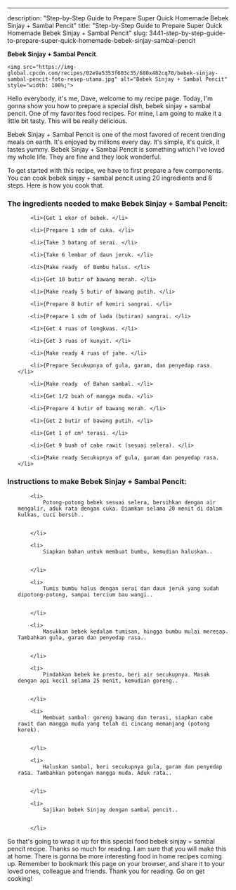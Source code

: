 ---
description: "Step-by-Step Guide to Prepare Super Quick Homemade Bebek Sinjay + Sambal Pencit"
title: "Step-by-Step Guide to Prepare Super Quick Homemade Bebek Sinjay + Sambal Pencit"
slug: 3441-step-by-step-guide-to-prepare-super-quick-homemade-bebek-sinjay-sambal-pencit

<p>
	<strong>Bebek Sinjay + Sambal Pencit</strong>. 
	
</p>
<p>
	
	<img src="https://img-global.cpcdn.com/recipes/02e9a5353f603c35/680x482cq70/bebek-sinjay-sambal-pencit-foto-resep-utama.jpg" alt="Bebek Sinjay + Sambal Pencit" style="width: 100%;">
	
	
</p>
<p>
	Hello everybody, it's me, Dave, welcome to my recipe page. Today, I'm gonna show you how to prepare a special dish, bebek sinjay + sambal pencit. One of my favorites food recipes. For mine, I am going to make it a little bit tasty. This will be really delicious.
</p>
	
<p>
	
</p>
<p>
	Bebek Sinjay + Sambal Pencit is one of the most favored of recent trending meals on earth. It's enjoyed by millions every day. It's simple, it's quick, it tastes yummy. Bebek Sinjay + Sambal Pencit is something which I've loved my whole life. They are fine and they look wonderful.
</p>

<p>
To get started with this recipe, we have to first prepare a few components. You can cook bebek sinjay + sambal pencit using 20 ingredients and 8 steps. Here is how you cook that.
</p>

<h3>The ingredients needed to make Bebek Sinjay + Sambal Pencit:</h3>

<ol>
	
		<li>{Get 1 ekor of bebek. </li>
	
		<li>{Prepare 1 sdm of cuka. </li>
	
		<li>{Take 3 batang of serai. </li>
	
		<li>{Take 6 lembar of daun jeruk. </li>
	
		<li>{Make ready  of Bumbu halus. </li>
	
		<li>{Get 10 butir of bawang merah. </li>
	
		<li>{Make ready 5 butir of bawang putih. </li>
	
		<li>{Prepare 8 butir of kemiri sangrai. </li>
	
		<li>{Prepare 1 sdm of lada (butiran) sangrai. </li>
	
		<li>{Get 4 ruas of lengkuas. </li>
	
		<li>{Get 3 ruas of kunyit. </li>
	
		<li>{Make ready 4 ruas of jahe. </li>
	
		<li>{Prepare Secukupnya of gula, garam, dan penyedap rasa. </li>
	
		<li>{Make ready  of Bahan sambal. </li>
	
		<li>{Get 1/2 buah of mangga muda. </li>
	
		<li>{Prepare 4 butir of bawang merah. </li>
	
		<li>{Get 2 butir of bawang putih. </li>
	
		<li>{Get 1 of cm² terasi. </li>
	
		<li>{Get 9 buah of cabe rawit (sesuai selera). </li>
	
		<li>{Make ready Secukupnya of gula, garam dan penyedap rasa. </li>
	
</ol>
<p>
	
</p>

<h3>Instructions to make Bebek Sinjay + Sambal Pencit:</h3>

<ol>
	
		<li>
			Potong-potong bebek sesuai selera, bersihkan dengan air mengalir, aduk rata dengan cuka. Diamkan selama 20 menit di dalam kulkas, cuci bersih..
			
			
		</li>
	
		<li>
			Siapkan bahan untuk membuat bumbu, kemudian haluskan..
			
			
		</li>
	
		<li>
			Tumis bumbu halus dengan serai dan daun jeruk yang sudah dipotong-potong, sampai tercium bau wangi..
			
			
		</li>
	
		<li>
			Masukkan bebek kedalam tumisan, hingga bumbu mulai meresap. Tambahkan gula, garam dan penyedap rasa..
			
			
		</li>
	
		<li>
			Pindahkan bebek ke presto, beri air secukupnya. Masak dengan api kecil selama 25 menit, kemudian goreng..
			
			
		</li>
	
		<li>
			Membuat sambal: goreng bawang dan terasi, siapkan cabe rawit dan mangga muda yang telah di cincang memanjang (potong korek).
			
			
		</li>
	
		<li>
			Haluskan sambal, beri secukupnya gula, garam dan penyedap rasa. Tambahkan potongan mangga muda. Aduk rata..
			
			
		</li>
	
		<li>
			Sajikan bebek Sinjay dengan sambal pencit..
			
			
		</li>
	
</ol>

<p>
	
</p>

<p>
	So that's going to wrap it up for this special food bebek sinjay + sambal pencit recipe. Thanks so much for reading. I am sure that you will make this at home. There is gonna be more interesting food in home recipes coming up. Remember to bookmark this page on your browser, and share it to your loved ones, colleague and friends. Thank you for reading. Go on get cooking!
</p>
